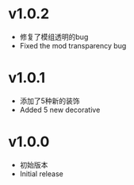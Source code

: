 # v1.0.2
* 修复了模组透明的bug
* Fixed the mod transparency bug

# v1.0.1
* 添加了5种新的装饰
* Added 5 new decorative

# v1.0.0
* 初始版本
* Initial release